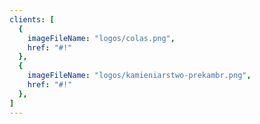 ```yaml
---
clients: [
  {
    imageFileName: "logos/colas.png",
    href: "#!"
  },
  {
    imageFileName: "logos/kamieniarstwo-prekambr.png",
    href: "#!"
  },
]
---
```

